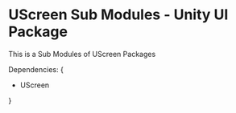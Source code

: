 # UScreen Sub Modules - Unity UI Package
 This is a Sub Modules of UScreen Packages 
 
 Dependencies: {
-  UScreen
   
 }
